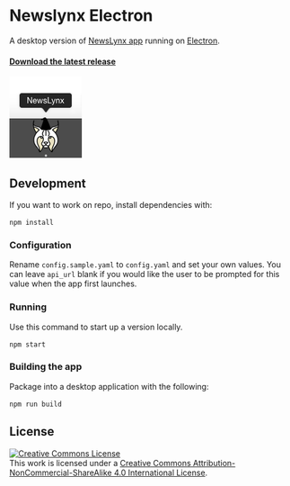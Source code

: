# Newslynx Electron

A desktop version of [NewsLynx app](http://github.com/newslynx/newslynx-app) running on [Electron](https://github.com/atom/electron). 

#### [Download the latest release](https://github.com/newslynx/newslynx-electron/releases)

![](assets/merlynne-in-the-dock.png)

## Development

If you want to work on repo, install dependencies with:

```
npm install
```

### Configuration

Rename `config.sample.yaml` to `config.yaml` and set your own values. You can leave `api_url` blank if you would like the user to be prompted for this value when the app first launches.

### Running

Use this command to start up a version locally. 

```
npm start
```

### Building the app

Package into a desktop application with the following: 

```
npm run build
```


## License

<a rel="license" href="http://creativecommons.org/licenses/by-nc-sa/4.0/"><img alt="Creative Commons License" style="border-width:0" src="https://i.creativecommons.org/l/by-nc-sa/4.0/88x31.png" /></a><br />This work is licensed under a <a rel="license" href="http://creativecommons.org/licenses/by-nc-sa/4.0/">Creative Commons Attribution-NonCommercial-ShareAlike 4.0 International License</a>.
